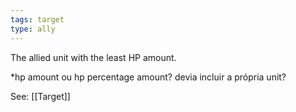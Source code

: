 ```yaml
---
tags: target
type: ally
---
```


The allied unit with the least HP amount.

*hp amount ou hp percentage amount?
devia incluir a própria unit?

See: [[Target]]